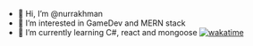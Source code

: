 - 👋 Hi, I’m @nurrakhman
- 👀 I’m interested in GameDev and MERN stack
- 🌱 I’m currently learning C#, react and mongoose
[![wakatime](https://wakatime.com/badge/user/9cc0d9da-40ce-4673-9b0f-7c2d49091c77.svg)](https://wakatime.com/@9cc0d9da-40ce-4673-9b0f-7c2d49091c77)

<!---
nurrakhman/nurrakhman is a ✨ special ✨ repository because its `README.md` (this file) appears on your GitHub profile.
You can click the Preview link to take a look at your changes.
--->
